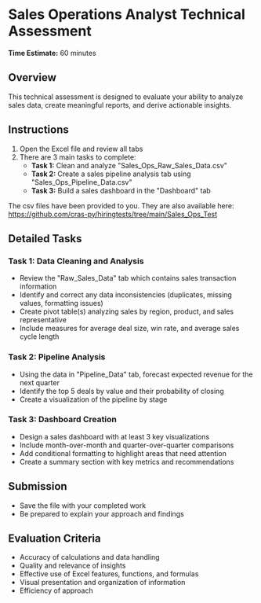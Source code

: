 # Sales Operations Analyst Technical Assessment

**Time Estimate:** 60 minutes

## Overview
This technical assessment is designed to evaluate your ability to analyze sales data, create meaningful reports, and derive actionable insights.

## Instructions
1. Open the Excel file and review all tabs
2. There are 3 main tasks to complete:
   - **Task 1:** Clean and analyze "Sales_Ops_Raw_Sales_Data.csv"
   - **Task 2:** Create a sales pipeline analysis tab using "Sales_Ops_Pipeline_Data.csv"
   - **Task 3:** Build a sales dashboard in the "Dashboard" tab

The csv files have been provided to you.
They are also available here:
https://github.com/cras-py/hiringtests/tree/main/Sales_Ops_Test

## Detailed Tasks

### Task 1: Data Cleaning and Analysis
- Review the "Raw_Sales_Data" tab which contains sales transaction information
- Identify and correct any data inconsistencies (duplicates, missing values, formatting issues)
- Create pivot table(s) analyzing sales by region, product, and sales representative
- Include measures for average deal size, win rate, and average sales cycle length

### Task 2: Pipeline Analysis
- Using the data in "Pipeline_Data" tab, forecast expected revenue for the next quarter
- Identify the top 5 deals by value and their probability of closing
- Create a visualization of the pipeline by stage

### Task 3: Dashboard Creation
- Design a sales dashboard with at least 3 key visualizations
- Include month-over-month and quarter-over-quarter comparisons
- Add conditional formatting to highlight areas that need attention
- Create a summary section with key metrics and recommendations

## Submission
- Save the file with your completed work
- Be prepared to explain your approach and findings

## Evaluation Criteria
- Accuracy of calculations and data handling
- Quality and relevance of insights
- Effective use of Excel features, functions, and formulas
- Visual presentation and organization of information
- Efficiency of approach 